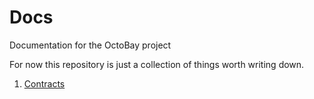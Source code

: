# Docs

Documentation for the OctoBay project

For now this repository is just a collection of things worth writing down.

1. [Contracts](contracts/)
